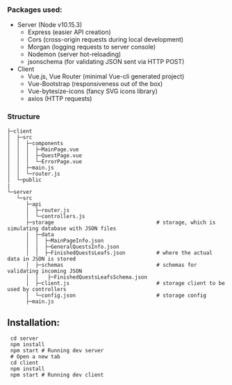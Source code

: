 ### Packages used:
- Server (Node v10.15.3)
    - Express (easier API creation)
    - Cors (cross-origin requests during local development)
    - Morgan (logging requests to server console)
    - Nodemon (server hot-reloading)
    - jsonschema (for validating JSON sent via HTTP POST)
- Client
    - Vue.js, Vue Router (minimal Vue-cli generated project)
    - Vue-Bootstrap (responsiveness out of the box)
    - Vue-bytesize-icons (fancy SVG icons library)
    - axios (HTTP requests)
    
### Structure

    ├─client                    
    │  ├─src                  
    │  │  ├─components           
    │  │  │  ├─MainPage.vue     
    │  │  │  ├─QuestPage.vue   
    │  │  │  └─ErrorPage.vue   
    │  │  ├─main.js            
    │  │  └─router.js          
    │  └─public                 
    |
    └─server                    
       └─src                    
          ├─api            
          │  ├─router.js        
          │  └─controllers.js   
          ├─storage                                 # storage, which is simulating database with JSON files 
          │  ├─data                                 
          │  │  ├─MainPageInfo.json
          │  │  ├─GeneralQuestsInfo.json
          │  │  ├─FinishedQuestsLeafs.json          # where the actual data in JSON is stored
          │  ├─schemas                              # schemas for validating incoming JSON
          │  │   ├─FinishedQuestsLeafsSchema.json  
          │  ├─client.js                            # storage client to be used by controllers 
          │  └─config.json                          # storage config
          ├─main.js            
      

## Installation:
```
 cd server
 npm install
 npm start # Running dev server
 # Open a new tab
 cd client
 npm install
 npm start # Running dev client
```

